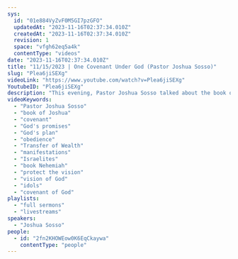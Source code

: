 ```yaml
---
sys:
  id: "01e884VyZvF0M5GI7pzGFO"
  updatedAt: "2023-11-16T02:37:34.010Z"
  createdAt: "2023-11-16T02:37:34.010Z"
  revision: 1
  space: "vfgh62eq5a4k"
  contentType: "videos"
date: "2023-11-16T02:37:34.010Z"
title: "11/15/2023 | One Covenant Under God (Pastor Joshua Sosso)"
slug: "Plea6jiSEXg"
videoLink: "https://www.youtube.com/watch?v=Plea6jiSEXg"
YoutubeID: "Plea6jiSEXg"
description: "This evening, Pastor Joshua Sosso talked about the book of Joshua. The time of Joshua was a time when all of God’s good promises came to pass. The only places that didn’t come to pass was when they didn't obey completely. We must obey what God tells us or the Transfer of Wealth won’t manifest. God promises us that we will own vineyards we didn't build. Joshua also instructed the Israelites to get rid of the idols, so they don't stumble and miss what God had. If we don't take inventory of our lives, the idols we don't even see can sabotage us. Even though we are marching forward, don’t forget all the things God has brought you through to get you here. This sermon was delivered at Freedom Fellowship Church International in San Antonio, TX."
videoKeywords:
  - "Pastor Joshua Sosso"
  - "book of Joshua"
  - "covenant"
  - "God's promises"
  - "God's plan"
  - "obedience"
  - "Transfer of Wealth"
  - "manifestations"
  - "Israelites"
  - "book Nehemiah"
  - "protect the vision"
  - "vision of God"
  - "idols"
  - "covenant of God"
playlists:
  - "full sermons"
  - "livestreams"
speakers:
  - "Joshua Sosso"
people:
  - id: "2fn2KHOWEow0K6EqCkaywa"
    contentType: "people"
---
```

